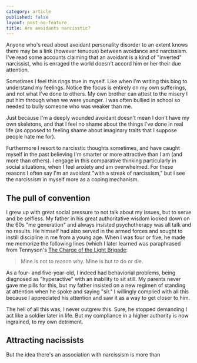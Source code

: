 ```yaml
---
category: article
published: false
layout: post-no-feature
title: Are avoidants narcisstic?
---
```

Anyone who's read about avoidant personality disorder to an extent knows there may be a link (however tenuous) between avoidance and narcissism. I've read some accounts claiming that an avoidant is a kind of "inverted" narcissist, who is enraged the world doesn't accord him or her their due attention. 

Sometimes I feel this rings true in myself. Like when I'm writing this blog to understand my feelings. Notice the focus is entirely on my own sufferings, and not what I've done to others. My own brother can attest to the misery I put him through when we were younger. I was often bullied in school so needed to bully someone who was weaker than me.

Just because I'm a deeply wounded avoidant doesn't mean I don't have my own skeletons, and that I feel no shame about the things I've done in real life (as opposed to feeling shame about imaginary traits that I suppose people hate me for).

Furthermore I resort to narcisstic thoughts sometimes, and have caught myself in the past believing I'm smarter or more attractive than I am (and more than others). I engage in this comparative thinking particularly in social situations, when I feel anxiety and am overwhelmed. For these reasons I often say I'm an avoidant "with a streak of narcissism," but I see the narcissism in myself more as a coping mechanism.

## The pull of convention

I grew up with great social pressure to not talk about my issues, but to serve and be selfless. My father in his great authoritative wisdom looked down on the 60s "me generation" and always insisted psychotherapy was all talk and no results. He himself had also served in the armed forces and sought to instill discipline in me from a young age. When I was four or five, he made me memorize the following lines (which I later learned was paraphrased from Tennyson's [The Charge of the Light Brigade](https://en.wikipedia.org/wiki/The_Charge_of_the_Light_Brigade_(poem)):

> Mine is not to reason why.
Mine is but to do or die.

As a four- and five-year-old, I indeed had behaviorial problems, being diagnosed as "hyperactive" with an inability to sit still. My parents never gave me pills for this, but my father insisted on a new regimen of standing at attention when he spoke and saying "sir." I willingly complied with all this because I appreciated his attention and saw it as a way to get closer to him. 

The hell of all this was, I never outgrew this. Sure, he stopped demanding I act like a soldier later in life. But my compliance in a higher authority is now ingrained, to my own detriment.

## Attracting nacissists

But the idea there's an association with narcissism is more than 
